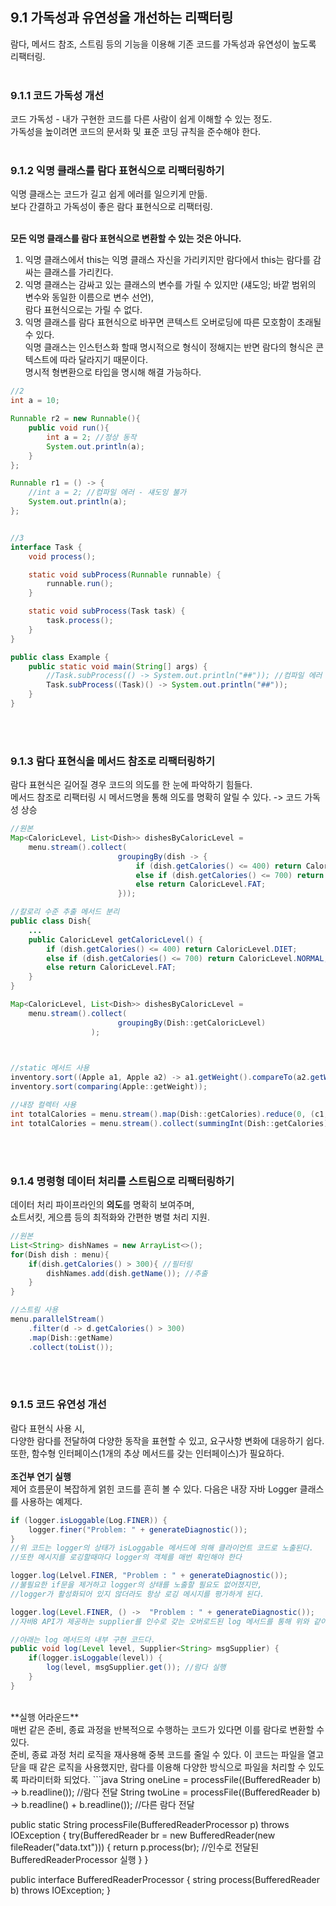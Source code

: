 ## 9.1 가독성과 유연성을 개선하는 리팩터링
람다, 메서드 참조, 스트림 등의 기능을 이용해 기존 코드를 가독성과 유연성이 높도록 리팩터링.
 <br> <br>
 
### 9.1.1 코드 가독성 개선
코드 가독성 - 내가 구현한 코드를 다른 사람이 쉽게 이해할 수 있는 정도. <br>
가독성을 높이려면 코드의 문서화 및 표준 코딩 규칙을 준수해야 한다.
 <br> <br>
 
### 9.1.2 익명 클래스를 람다 표현식으로 리팩터링하기
익명 클래스는 코드가 길고 쉽게 에러를 일으키게 만듦. <br>
보다 간결하고 가독성이 좋은 람다 표현식으로 리팩터링. <br> <br>

**모든 익명 클래스를 람다 표현식으로 변환할 수 있는 것은 아니다.**
1. 익명 클래스에서 this는 익명 클래스 자신을 가리키지만 람다에서 this는 람다를 감싸는 클래스를 가리킨다.
2. 익명 클래스는 감싸고 있는 클래스의 변수를 가릴 수 있지만 (섀도잉; 바깥 범위의 변수와 동일한 이름으로 변수 선언),
<br>람다 표현식으로는 가릴 수 없다.
3. 익명 클래스를 람다 표현식으로 바꾸면 콘텍스트 오버로딩에 따른 모호함이 초래될 수 있다.<br>
익명 클래스는 인스턴스화 할때 명시적으로 형식이 정해지는 반면 람다의 형식은 콘텍스트에 따라 달라지기 때문이다.<br>
명시적 형변환으로 타입을 명시해 해결 가능하다.

```java
//2
int a = 10;

Runnable r2 = new Runnable(){
    public void run(){
        int a = 2; //정상 동작
        System.out.println(a);
    }
};

Runnable r1 = () -> {
    //int a = 2; //컴파일 에러 - 섀도잉 불가
    System.out.println(a);
};


//3
interface Task {
    void process();

    static void subProcess(Runnable runnable) {
        runnable.run();
    }

    static void subProcess(Task task) {
        task.process();
    }
}

public class Example {
    public static void main(String[] args) {
        //Task.subProcess(() -> System.out.println("##")); //컴파일 에러
        Task.subProcess((Task)() -> System.out.println("##"));
    }
}
```
<br>
<br>

### 9.1.3 람다 표현식을 메서드 참조로 리팩터링하기
람다 표현식은 길어질 경우 코드의 의도를 한 눈에 파악하기 힘들다.<br>
메서드 참조로 리팩터링 시 메서드명을 통해 의도를 명확히 알릴 수 있다. -> 코드 가독성 상승
```java
//원본
Map<CaloricLevel, List<Dish>> dishesByCaloricLevel =
    menu.stream().collect(
                        groupingBy(dish -> {
                            if (dish.getCalories() <= 400) return CaloricLevel.DIET;
                            else if (dish.getCalories() <= 700) return CaloricLevel.NORMAL;
                            else return CaloricLevel.FAT;
                        }));

//칼로리 수준 추출 메서드 분리
public class Dish{
    ...
    public CaloricLevel getCaloricLevel() {
        if (dish.getCalories() <= 400) return CaloricLevel.DIET;
        else if (dish.getCalories() <= 700) return CaloricLevel.NORMAL;
        else return CaloricLevel.FAT;
    }
}

Map<CaloricLevel, List<Dish>> dishesByCaloricLevel = 
    menu.stream().collect(
                        groupingBy(Dish::getCaloricLevel)
                  );
            


//static 메서드 사용
inventory.sort((Apple a1, Apple a2) -> a1.getWeight().compareTo(a2.getWeight()));
inventory.sort(comparing(Apple::getWeight));

//내장 컬렉터 사용
int totalCalories = menu.stream().map(Dish::getCalories).reduce(0, (c1, c2) -> c1 + c2);
int totalCalories = menu.stream().collect(summingInt(Dish::getCalories));
```
<br>
<br>

### 9.1.4 명령형 데이터 처리를 스트림으로 리팩터링하기
데이터 처리 파이프라인의 **의도**를 명확히 보여주며, <br>
쇼트서킷, 게으름 등의 최적화와 간편한 병렬 처리 지원.
```java
//원본
List<String> dishNames = new ArrayList<>();
for(Dish dish : menu){
    if(dish.getCalories() > 300){ //필터링
        dishNames.add(dish.getName()); //추출
    }
}

//스트림 사용
menu.parallelStream()
    .filter(d -> d.getCalories() > 300)
    .map(Dish::getName)
    .collect(toList());
```
<br>
<br>

### 9.1.5 코드 유연성 개선
람다 표현식 사용 시, <br>
다양한 람다를 전달하여 다양한 동작을 표현할 수 있고, 요구사항 변화에 대응하기 쉽다. <br>
또한, 함수형 인터페이스(1개의 추상 메서드를 갖는 인터페이스)가 필요하다.<br>
<br>
**조건부 연기 실행**<br>
제어 흐름문이 복잡하게 얽힌 코드를 흔히 볼 수 있다. 다음은 내장 자바 Logger 클래스를 사용하는 예제다.<br>
```java
if (logger.isLoggable(Log.FINER)) {
    logger.finer("Problem: " + generateDiagnostic());
}
//위 코드는 logger의 상태가 isLoggable 메서드에 의해 클라이언트 코드로 노출된다.
//또한 메시지를 로깅할때마다 logger의 객체를 매번 확인해야 한다
```

```java
logger.log(Lelvel.FINER, "Problem : " + generateDiagnostic());
//불필요한 if문을 제거하고 logger의 상태를 노출할 필요도 없어졌지만,
//logger가 활성화되어 있지 않더라도 항상 로깅 메시지를 평가하게 된다.
```

```java
logger.log(Level.FINER, () ->  "Problem : " + generateDiagnostic());
//자바8 API가 제공하는 supplier를 인수로 갖는 오버로드된 log 메서드를 통해 위와 같이 해결할 수 있다.

//아래는 log 메서드의 내부 구현 코드다.
public void log(Level level, Supplier<String> msgSupplier) {
    if(logger.isLoggable(level)) {
        log(level, msgSupplier.get()); //람다 실행
    }
}
```
<br>
**실행 어라운드**<br>
매번 같은 준비, 종료 과정을 반복적으로 수행하는 코드가 있다면 이를 람다로 변환할 수 있다.<br>
준비, 종료 과정 처리 로직을 재사용해 중복 코드를 줄일 수 있다.
이 코드는 파일을 열고 닫을 때 같은 로직을 사용했지만, 람다를 이용해 다양한 방식으로 파일을 처리할 수 있도록 파라미터화 되었다.
```java
String oneLine = processFile((BufferedReader b) -> b.readline()); //람다 전달
String twoLine = processFile((BufferedReader b) -> b.readline() + b.readline()); //다른 람다 전달

public static String processFile(BufferedReaderProcessor p) throws IOException {
    try(BufferedReader br = new BufferedReader(new fileReader("data.txt"))) {
        return p.process(br); //인수로 전달된 BufferedReaderProcessor 실행
    }
}

public interface BufferedReaderProcessor {
    string process(BufferedReader b) throws IOException;
}
````
